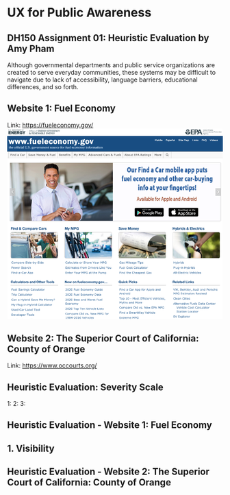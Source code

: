 # UX for Public Awareness 
## DH150 Assignment 01: Heuristic Evaluation by Amy Pham 

Although governmental departments and public service organizations are created to serve everyday communities, these systems may be difficult to navigate due to lack of accessibility, language barriers, educational differences, and so forth. 

## Website 1: Fuel Economy 
Link: https://fueleconomy.gov/
<img src=" ./fuel-economy-screenshot.png">

## Website 2: The Superior Court of California: County of Orange 
Link: https://www.occourts.org/



## Heuristic Evaluation: Severity Scale 
1: 
2: 
3: 

## Heuristic Evaluation - Website 1: Fuel Economy 
## 1. Visibility 

## Heuristic Evaluation - Website 2: The Superior Court of California: County of Orange 




